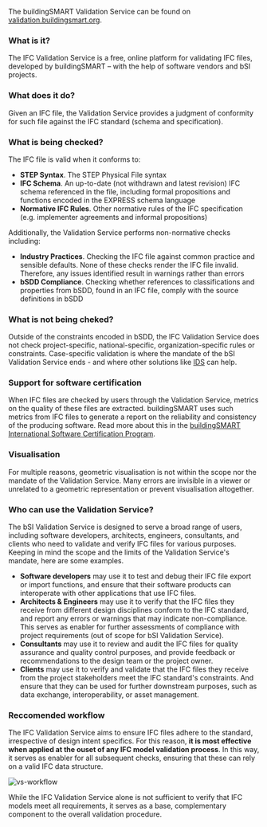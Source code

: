 The buildingSMART Validation Service can be found on [validation.buildingsmart.org](https://validate.buildingsmart.org/).

### What is it?
The IFC Validation Service is a free, online platform for validating IFC files, developed by buildingSMART – with the help of software vendors and bSI projects.

### What does it do?
Given an IFC file, the Validation Service provides a judgment of conformity for such file against the IFC standard (schema and specification).

### What is being checked?

The IFC file is valid when it conforms to:
- **STEP Syntax**. The STEP Physical File syntax
- **IFC Schema**. An up-to-date (not withdrawn and latest revision) IFC schema referenced in the file, including formal propositions and functions encoded in the EXPRESS schema language
- **Normative IFC Rules**. Other normative rules of the IFC specification (e.g. implementer agreements and informal propositions)

Additionally, the Validation Service performs non-normative checks including:
- **Industry Practices**. Checking the IFC file against common practice and sensible defaults. None of these checks render the IFC file invalid. Therefore, any issues identified result in warnings rather than errors
- **bSDD Compliance**. Checking whether references to classifications and properties from bSDD, found in an IFC file, comply with the source definitions in bSDD

### What is not being cheked?
Outside of the constraints encoded in bSDD, the IFC Validation Service does not check project-specific, national-specific, organization-specific rules or constraints. Case-specific validation is where the mandate of the bSI Validation Service ends - and where other solutions like [IDS](https://technical.buildingsmart.org/projects/information-delivery-specification-ids/) can help.

### Support for software certification
When IFC files are checked by users through the Validation Service, metrics on the quality of these files are extracted. buildingSMART uses such metrics from IFC files to generate a report on the reliability and consistency of the producing software. Read more about this in the [buildingSMART International Software Certification Program](https://technical.buildingsmart.org/services/certification/).

### Visualisation
For multiple reasons, geometric visualisation is not within the scope nor the mandate of the Validation Service. Many errors are invisible in a viewer or unrelated to a geometric representation or prevent visualisation altogether.

### Who can use the Validation Service?
The bSI Validation Service is designed to serve a broad range of users, including software developers, architects, engineers, consultants, and clients who need to validate and verify IFC files for various purposes. Keeping in mind the scope and the limits of the Validation Service's mandate, here are some examples.

- **Software developers** may use it to test and debug their IFC file export or import functions, and ensure that their software products can interoperate with other applications that use IFC files.
- **Architects & Engineers** may use it to verify that the IFC files they receive from different design disciplines conform to the IFC standard, and report any errors or warnings that may indicate non-compliance. This serves as enabler for further assessments of compliance with project requirements (out of scope for bSI Validation Service).
- **Consultants** may use it to review and audit the IFC files for quality assurance and quality control purposes, and provide feedback or recommendations to the design team or the project owner.
- **Clients** may use it to verify and validate that the IFC files they receive from the project stakeholders meet the IFC standard's constraints. And ensure that they can be used for further downstream purposes, such as data exchange, interoperability, or asset management.

### Reccomended workflow
The IFC Validation Service aims to ensure IFC files adhere to the standard, irrespective of design intent specifics. For this reason, **it is most effective when applied at the ouset of any IFC model validation process**. In this way, it serves as enabler for all subsequent checks, ensuring that these can rely on a valid IFC data structure. 

![vs-workflow](https://github.com/buildingSMART/technical.buildingsmart.org/assets/62438551/5c66d189-7a17-4ff2-922f-4c1a4a1dc4f7)

While the IFC Validation Service alone is not sufficient to verify that IFC models meet all requirements, it serves as a base, complementary component to the overall validation procedure.
